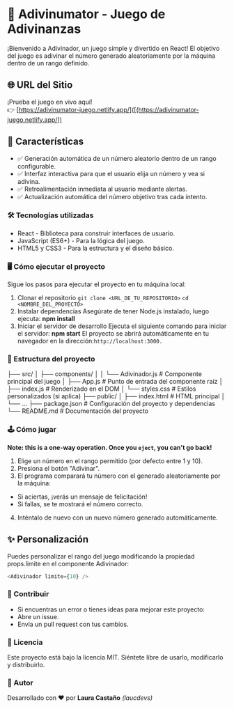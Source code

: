 # 🎯 Adivinumator - Juego de Adivinanzas

¡Bienvenido a Adivinador, un juego simple y divertido en React! El objetivo del juego es adivinar el número generado aleatoriamente por la máquina dentro de un rango definido.

## 🌐 **URL del Sitio**
¡Prueba el juego en vivo aquí!  
👉 [https://adivinumator-juego.netlify.app/]([(https://adivinumator-juego.netlify.app/])

## 🚀 Características

- ✅ Generación automática de un número aleatorio dentro de un rango configurable.
- ✅ Interfaz interactiva para que el usuario elija un número y vea si adivina.
- ✅ Retroalimentación inmediata al usuario mediante alertas.
- ✅ Actualización automática del número objetivo tras cada intento.

### 🛠️ Tecnologías utilizadas

- React - Biblioteca para construir interfaces de usuario.
- JavaScript (ES6+) - Para la lógica del juego.
- HTML5 y CSS3 - Para la estructura y el diseño básico.

### 🖥️ Cómo ejecutar el proyecto

Sigue los pasos para ejecutar el proyecto en tu máquina local:

1. Clonar el repositorio
`git clone <URL_DE_TU_REPOSITORIO>`
`cd <NOMBRE_DEL_PROYECTO>`
2. Instalar dependencias
Asegúrate de tener Node.js instalado, luego ejecuta:
**npm install**
3. Iniciar el servidor de desarrollo
Ejecuta el siguiente comando para iniciar el servidor:
**npm start**
El proyecto se abrirá automáticamente en tu navegador en la dirección:`http://localhost:3000.`

### 🧩 Estructura del proyecto

├── src/
│   ├── components/
│   │   └── Adivinador.js    # Componente principal del juego
│   ├── App.js               # Punto de entrada del componente raíz
│   ├── index.js             # Renderizado en el DOM
│   └── styles.css           # Estilos personalizados (si aplica)
├── public/
│   ├── index.html           # HTML principal
│   └── ...
├── package.json             # Configuración del proyecto y dependencias
└── README.md                # Documentación del proyecto

### 🕹️ Cómo jugar

**Note: this is a one-way operation. Once you `eject`, you can't go back!**

1. Elige un número en el rango permitido (por defecto entre 1 y 10).
2. Presiona el botón "Adivinar".
3. El programa comparará tu número con el generado aleatoriamente por la máquina:
 - Si aciertas, ¡verás un mensaje de felicitación!
 - Si fallas, se te mostrará el número correcto.
4. Inténtalo de nuevo con un nuevo número generado automáticamente.

## ✨ Personalización

Puedes personalizar el rango del juego modificando la propiedad props.limite en el componente Adivinador:

```javascript
<Adivinador limite={10} />
```


### 🐛 Contribuir

- Si encuentras un error o tienes ideas para mejorar este proyecto:
- Abre un issue.
- Envía un pull request con tus cambios.

### 📄 Licencia

Este proyecto está bajo la licencia MIT. Siéntete libre de usarlo, modificarlo y distribuirlo.

### 🙌 Autor

Desarrollado con ❤️ por **Laura Castaño** *(laucdevs)*
